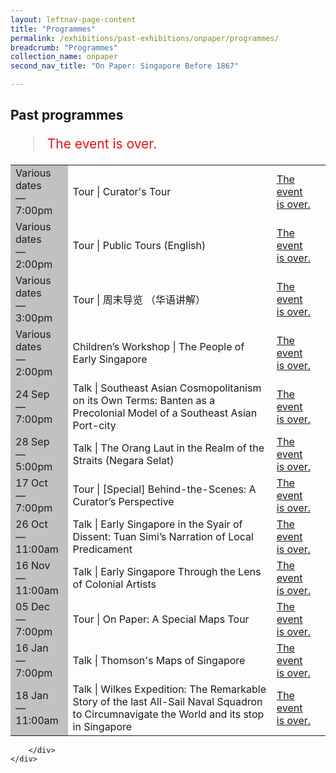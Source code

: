 ```yaml
---
layout: leftnav-page-content
title: "Programmes"
permalink: /exhibitions/past-exhibitions/onpaper/programmes/
breadcrumb: "Programmes"
collection_name: onpaper
second_nav_title: "On Paper: Singapore Before 1867"

---
```


<!-- 

Colours
Upcoming: default colour
Past: #c1c1c1

-->

<section class="sgds-section__progs">

<div class="sgds-container__description">
    <div class="row">
        <div class="col is-10-mobile">

<h2>Past programmes</h2>

<blockquote style="color: #E21216; font-size: 150%;">The event is over.</blockquote>

<table class="table table-v">
    <tr>
        <td style="background-color: #c1c1c1;">Various dates<br>
            &mdash;<br>
            7:00pm</td>
        <td>Tour &#124; Curator's Tour</td>
        <td><a href="/programmes/onpaper/curator-tours/">The event is&nbsp;over.</a></td>
    </tr>    
    <tr>
        <td style="background-color: #c1c1c1;">Various dates<br>
            &mdash;<br>
            2:00pm</td>
        <td>Tour &#124; Public Tours (English)</td>
        <td><a href="/programmes/onpaper/public-tours/">The event is&nbsp;over.</a></td>
    </tr>    
    <tr>
        <td style="background-color: #c1c1c1;">Various dates<br>
            &mdash;<br>
            3:00pm</td>
        <td>Tour &#124; 周末导览 （华语讲解）</td>
        <td><a href="/programmes/onpaper/public-tours/">The event is&nbsp;over.</a></td>
    </tr>         
    <tr>
        <td style="background-color: #c1c1c1;">Various dates<br>
            &mdash;<br>
            2:00pm</td>
        <td>Children’s Workshop &#124; The People of Early Singapore</td>
        <td><a href="/programmes/onpaper/children-workshops/">The event is&nbsp;over.</a></td>
    </tr>     
    <tr>
        <td style="background-color: #c1c1c1;">24 Sep<br>
            &mdash;<br>
            7:00pm</td>
        <td>Talk &#124; Southeast Asian Cosmopolitanism on its Own Terms: Banten as a Precolonial Model of a Southeast Asian Port-city</td>
        <td><a href="/programmes/onpaper/20190924-talk/">The event is&nbsp;over.</a></td>
    </tr>    
    <tr>
        <td style="background-color: #c1c1c1;">28 Sep<br>
            &mdash;<br>
            5:00pm</td>
        <td>Talk &#124; The Orang Laut in the Realm of the Straits (Negara Selat)</td>
        <td><a href="/programmes/onpaper/20190928-talk/">The event is&nbsp;over.</a></td>
    </tr>
    <tr>
        <td style="background-color: #c1c1c1;">17 Oct<br>
            &mdash;<br>
            7:00pm</td>
        <td>Tour &#124; &#91;Special&#93; Behind-the-Scenes: A Curator’s Perspective</td>
        <td><a href="/programmes/onpaper/curator-tours/">The event is&nbsp;over.</a></td>
    </tr>    
    <tr>
        <td style="background-color: #c1c1c1;">26 Oct<br>
            &mdash;<br>
            11:00am</td>
        <td>Talk &#124; Early Singapore in the Syair of Dissent: Tuan Simi’s Narration of Local Predicament</td>
        <td><a href="/programmes/onpaper/20191026-talk/">The event is&nbsp;over.</a></td>
    </tr>     
    <tr>
        <td style="background-color: #c1c1c1;">16 Nov<br>
            &mdash;<br>
            11:00am</td>
        <td>Talk &#124; Early Singapore Through the Lens of Colonial Artists</td>
        <td><a href="/programmes/onpaper/20191116-talk/">The event is&nbsp;over.</a></td>
    </tr>    
    <tr>
        <td style="background-color: #c1c1c1;">05 Dec<br>
            &mdash;<br>
            7:00pm</td>
        <td>Tour &#124; On Paper: A Special Maps Tour</td>
        <td><a href="/programmes/onpaper/20201205-tour/">The event is&nbsp;over.</a></td>
    </tr>    
    <tr>
        <td style="background-color: #c1c1c1;">16 Jan<br>
            &mdash;<br>
            7:00pm</td>
        <td>Talk &#124; Thomson's Maps of Singapore</td>
        <td><a href="/programmes/onpaper/20200116-talk/">The event is&nbsp;over.</a></td>
    </tr>     
    <tr>
        <td style="background-color: #c1c1c1;">18 Jan<br>
            &mdash;<br>
            11:00am</td>
        <td>Talk &#124; Wilkes Expedition: The Remarkable Story of the last All-Sail Naval Squadron to Circumnavigate the World and its stop in Singapore</td>
        <td><a href="/programmes/onpaper/20200118-talk/">The event is&nbsp;over.</a></td>
    </tr>    
</table>

        </div>
    </div>
</div>
</section>